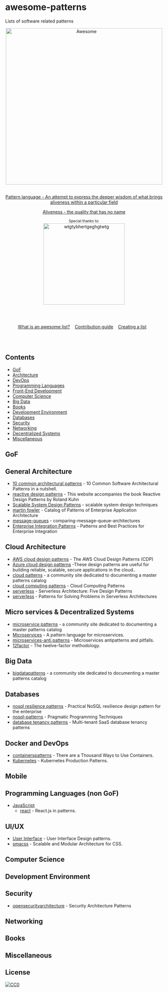 # awesome-patterns
Lists of software related patterns

<div align="center">
	<img width="500" src="media/logo.svg" alt="Awesome">
	<br>
	<br>
	<p>
		<a href="https://en.wikipedia.org/wiki/Pattern_language">Pattern language - An attempt to express the deeper wisdom of what brings aliveness within a particular field</a>
	</p>
  <p>
		<a href="https://en.wikipedia.org/wiki/Pattern_language">Aliveness - the quality that has no name</a>
	</p>
	<p>
		<sup>Special thanks to:</sup>
		<br>
		<a href="https://github.com/wtgtybhertgeghgtwtg">
			<img src="https://cdn.rawgit.com/sindresorhus/stuff/daa49fabede538ea8a533d75e7e55f4c81e3a972/sponsors/wtgtybhertgeghgtwtg-logo-light.svg" width="260" alt="wtgtybhertgeghgtwtg">
		</a>
	</p>
	<br>
	<br>
</div>

<!--
<p align="center">
	<b>✨ Prelaunching the <a href="https://awesomeweekly.co">Awesome Weekly</a> newsletter! ✨</b>
	<b> Vote it up on <a href="https://www.producthunt.com/posts/awesome-weekly">Product Hunt</a></b>
</p>

<br>
-->

<p align="center">
	<a href="awesome.md">What is an awesome list?</a>&nbsp;&nbsp;&nbsp;
	<a href="contributing.md">Contribution guide</a>&nbsp;&nbsp;&nbsp;
	<a href="create-list.md">Creating a list</a>&nbsp;&nbsp;&nbsp;
</p>

<br>


<br>


## Contents

- [GoF](#platforms)
- [Architecture](#platforms)
- [DevOps](#platforms)
- [Programming Languages](#programming-languages)
- [Front-End Development](#front-end-development)
- [Computer Science](#computer-science)
- [Big Data](#big-data)
- [Books](#books)
- [Development Environment](#development-environment)
- [Databases](#databases)
- [Security](#security)
- [Networking](#networking)
- [Decentralized Systems](#decentralized-systems)
- [Miscellaneous](#miscellaneous)

## GoF


## General Architecture
- [10 common architectural patterns](https://towardsdatascience.com/10-common-software-architectural-patterns-in-a-nutshell-a0b47a1e9013) - 10 Common Software Architectural Patterns in a nutshell.
- [reactive design patterns](https://www.reactivedesignpatterns.com/categories.html) - This website accompanies the book Reactive Design Patterns by Roland Kuhn
- [Scalable System Design Patterns](https://dzone.com/articles/scalable-system-design) - scalable system design techniques
- [martin fowler](https://martinfowler.com/eaaCatalog/) - Catalog of Patterns of Enterprise Application Architecture
- [message-queues](http://tech.forter.com/comparing-message-queue-architectures-on-aws/) - comparing-message-queue-architectures
- [Enterprise Integration Patterns](http://www.enterpriseintegrationpatterns.com/patterns/messaging/toc.html) - Patterns and Best Practices for Enterprise Integration

## Cloud Architecture
- [AWS cloud design patterns](http://en.clouddesignpattern.org/index.php/Main_Page) - The AWS Cloud Design Patterns (CDP)
- [Azure cloud design patterns](https://docs.microsoft.com/en-us/azure/architecture/patterns/) -These design patterns are useful for building reliable, scalable, secure applications in the cloud..
- [cloud patterns](http://cloudpatterns.org/) - a community site dedicated to documenting a master patterns catalog
- [cloud computing patterns](http://www.cloudcomputingpatterns.org/) - Cloud Computing Patterns
- [serverless](https://thenewstack.io/serverless-architecture-five-design-patterns/) - Serverless Architecture: Five Design Patterns
- [serverless](https://freecontent.manning.com/patterns-for-solving-problems-in-serverless-architectures/) - Patterns for Solving Problems in Serverless Architectures

## Micro services & Decentralized Systems
- [microservice patterns](http://microservicepatterns.org/) - a community site dedicated to documenting a master patterns catalog
- [Microservices](http://microservices.io/patterns) - A pattern language for microservices.
- [microservices-anti patterns](https://www.oreilly.com/ideas/microservices-antipatterns-and-pitfalls) - Microservices antipatterns and pitfalls.
- [12factor](https://12factor.net/) - The twelve-factor methodology.

## Big Data
- [bigdatapatterns](http://bigdatapatterns.org/) - a community site dedicated to documenting a master patterns catalog


## Databases

- [nosql resilience patterns](https://www.ebayinc.com/stories/blogs/tech/practical-nosql-resilience-design-pattern-for-the-enterprise/) - Practical NoSQL resilience design pattern for the enterprise
- [nosql-patterns](https://dzone.com/articles/introduction-nosql-patterns) - Pragmatic Programming Techniques
- [database tenancy patterns](https://docs.microsoft.com/en-us/azure/sql-database/saas-tenancy-app-design-patterns) - Multi-tenant SaaS database tenancy patterns



## Docker and DevOps

- [containerspatterns](https://l0rd.github.io/containerspatterns) - There are a Thousand Ways to Use Containers.
- [Kubernetes](https://github.com/gravitational/workshop/blob/master/k8sprod.md) - Kubernetes Production Patterns.





## Mobile

## Programming Languages (non GoF)

- [JavaScript]()
	- [react](http://krasimirtsonev.com/blog/article/react-js-in-design-patterns) - React.js in patterns.
	

## UI/UX

- [User Interface](http://ui-patterns.com/) - User Interface Design patterns.
- [smacss](https://smacss.com/) - Scalable and Modular Architecture for CSS.

## Computer Science








## Development Environment


## Security
- [opensecurityarchitecture](http://www.opensecurityarchitecture.org/cms/library/patternlandscape) - Security Architecture Patterns


## Networking

## Books

## Miscellaneous





## License

[![CC0](http://mirrors.creativecommons.org/presskit/buttons/88x31/svg/cc-zero.svg)](https://creativecommons.org/publicdomain/zero/1.0/)


